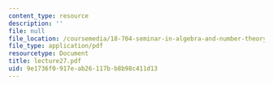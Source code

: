 ```yaml
---
content_type: resource
description: ''
file: null
file_location: /coursemedia/18-704-seminar-in-algebra-and-number-theory-rational-points-on-elliptic-curves-fall-2004/9e1736f0917eab26117bb8b98c411d13_lecture27.pdf
file_type: application/pdf
resourcetype: Document
title: lecture27.pdf
uid: 9e1736f0-917e-ab26-117b-b8b98c411d13
---
```

